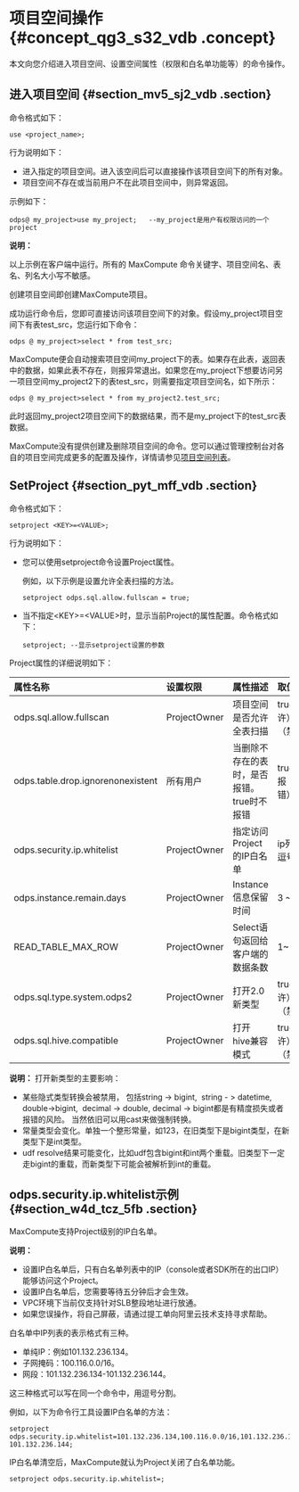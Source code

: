 # 项目空间操作 {#concept_qg3_s32_vdb .concept}

本文向您介绍进入项目空间、设置空间属性（权限和白名单功能等）的命令操作。

## 进入项目空间 {#section_mv5_sj2_vdb .section}

命令格式如下：

```
use <project_name>;
```

行为说明如下：

-   进入指定的项目空间。进入该空间后可以直接操作该项目空间下的所有对象。
-   项目空间不存在或当前用户不在此项目空间中，则异常返回。

示例如下：

```
odps@ my_project>use my_project;   --my_project是用户有权限访问的一个project
```

**说明：** 

以上示例在客户端中运行。所有的 MaxCompute 命令关键字、项目空间名、表名、列名大小写不敏感。

创建项目空间即创建MaxCompute项目。

成功运行命令后，您即可直接访问该项目空间下的对象。假设my\_project项目空间下有表test\_src，您运行如下命令：

```
odps @ my_project>select * from test_src;
```

MaxCompute便会自动搜索项目空间my\_project下的表。如果存在此表，返回表中的数据，如果此表不存在，则报异常退出。如果您在my\_project下想要访问另一项目空间my\_project2下的表test\_src，则需要指定项目空间名，如下所示：

```
odps @ my_project>select * from my_project2.test_src;
```

此时返回my\_project2项目空间下的数据结果，而不是my\_project下的test\_src表数据。

MaxCompute没有提供创建及删除项目空间的命令。您可以通过管理控制台对各自的项目空间完成更多的配置及操作，详情请参见[项目空间列表](../../../../intl.zh-CN/使用指南/管控台/项目列表.md#)。

## SetProject {#section_pyt_mff_vdb .section}

命令格式如下：

```
setproject <KEY>=<VALUE>;
```

行为说明如下：

-   您可以使用setproject命令设置Project属性。

    例如，以下示例是设置允许全表扫描的方法。

    ```
    setproject odps.sql.allow.fullscan = true;
    ```

-   当不指定<KEY\>=<VALUE\>时，显示当前Project的属性配置。命令格式如下：

    ```
    setproject; --显示setproject设置的参数
    ```


Project属性的详细说明如下：

|属性名称|设置权限|属性描述|取值范围|
|:---|:---|:---|:---|
|odps.sql.allow.fullscan|ProjectOwner|项目空间是否允许全表扫描|true（允许）/false（禁止）|
|odps.table.drop.ignorenonexistent|所有用户|当删除不存在的表时，是否报错。true时不报错|true（不报错）/false|
|odps.security.ip.whitelist|ProjectOwner|指定访问Project的IP白名单|ip列表，逗号分隔|
|odps.instance.remain.days|ProjectOwner|Instance信息保留时间|3 ~ 30|
|READ\_TABLE\_MAX\_ROW|ProjectOwner|Select语句返回给客户端的数据条数|1~10000|
|odps.sql.type.system.odps2|ProjectOwner|打开2.0新类型|true（允许）/false（禁止）|
|odps.sql.hive.compatible|ProjectOwner|打开 hive兼容模式|true（允许）/false（禁止）|

**说明：** 打开新类型的主要影响：

-   某些隐式类型转换会被禁用， 包括string -\> bigint,  string - \> datetime, double-\>bigint,  decimal -\> double, decimal -\> bigint都是有精度损失或者报错的风险。 当然依旧可以用cast来做强制转换。
-   常量类型会变化。单独一个整形常量，如123，在旧类型下是bigint类型，在新类型下是int类型。
-   udf resolve结果可能变化，比如udf包含bigint和int两个重载。旧类型下一定走bigint的重载，而新类型下可能会被解析到int的重载。

## odps.security.ip.whitelist示例 {#section_w4d_tcz_5fb .section}

MaxCompute支持Project级别的IP白名单。

**说明：** 

-   设置IP白名单后，只有白名单列表中的IP（console或者SDK所在的出口IP）能够访问这个Project。
-   设置IP白名单后，您需要等待五分钟后才会生效。
-   VPC环境下当前仅支持针对SLB整段地址进行放通。
-   如果您误操作，将自己屏蔽，请通过提工单向阿里云技术支持寻求帮助。

白名单中IP列表的表示格式有三种。

-   单纯IP：例如101.132.236.134。
-   子网掩码：100.116.0.0/16。
-   网段：101.132.236.134-101.132.236.144。

这三种格式可以写在同一个命令中，用逗号分割。

例如，以下为命令行工具设置IP白名单的方法：

```
setproject odps.security.ip.whitelist=101.132.236.134,100.116.0.0/16,101.132.236.134-101.132.236.144;
```

IP白名单清空后，MaxCompute就认为Project关闭了白名单功能。

```
setproject odps.security.ip.whitelist=;
```

